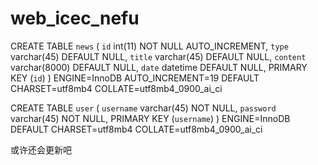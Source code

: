 # web_icec_nefu

CREATE TABLE `news` (
  `id` int(11) NOT NULL AUTO_INCREMENT,
  `type` varchar(45) DEFAULT NULL,
  `title` varchar(45) DEFAULT NULL,
  `content` varchar(8000) DEFAULT NULL,
  `date` datetime DEFAULT NULL,
  PRIMARY KEY (`id`)
) ENGINE=InnoDB AUTO_INCREMENT=19 DEFAULT CHARSET=utf8mb4 COLLATE=utf8mb4_0900_ai_ci

CREATE TABLE `user` (
  `username` varchar(45) NOT NULL,
  `password` varchar(45) NOT NULL,
  PRIMARY KEY (`username`)
) ENGINE=InnoDB DEFAULT CHARSET=utf8mb4 COLLATE=utf8mb4_0900_ai_ci

或许还会更新吧

